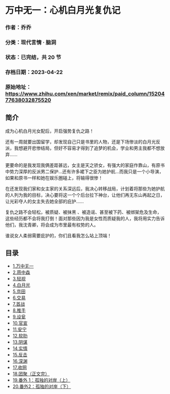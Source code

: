 # 万中无一：心机白月光复仇记

### 作者：乔乔

### 分类：现代言情 · 脑洞

### 状态：已完结，共 20 节

### 存档日期：2023-04-22

### 原始地址：https://www.zhihu.com/xen/market/remix/paid_column/1520477638032875520


## 简介
成为心机白月光女配后，开启强势复仇之路！


还有一周就要出国留学，却发现自己只是书里的人物，还是下场惨淡的白月光反派，我想避开悲惨结局，但好不容易才得到了追梦的机会，学业和男主我都不想放弃……


更要命的是我发现我俩差距甚远，女主是天之骄女，有强大的家庭作靠山，有原书中势力深厚的反派男二保护…还有许多裙下之臣为她护航…而我只是一个小导演，如果和原书一样和她在娱乐圈碰上，将输得很惨！


在还发现我们家和女主家的关系深远后，我决心转移战局，计划着将那些为她护航的人列为我的目标，决心要将这一个个后台拉下神台，让他们再无东山再起之日，让光彩夺人的女主失去她全部的庇护……


复仇之路不会轻松，被质疑、被抹黑 、被造谣、甚至被下药、被绑架危及生命，这些经历都不会将我打倒！面对那些因为我是女性而质疑我的人，我将用实力告诉他们，我沈青卿，将会成为市里最有权势的人。


谁说女人柔弱需要庇护的，你们且看我怎么站上顶端！




## 目录
- [1.万中无一](1.万中无一.md)<!-- 2022-06-16 03:16 -->
- [2.蒋中森](2.蒋中森.md)<!-- 2022-07-20 03:05 -->
- [3.轻视](3.轻视.md)<!-- 2022-07-20 03:05 -->
- [4.白月光](4.白月光.md)<!-- 2022-07-20 03:05 -->
- [5.京田](5.京田.md)<!-- 2022-07-20 03:05 -->
- [6.交易](6.交易.md)<!-- 2022-07-20 03:06 -->
- [7.首战](7.首战.md)<!-- 2022-07-20 10:06 -->
- [8.推手](8.推手.md)<!-- 2022-07-20 03:07 -->
- [9.设瓮](9.设瓮.md)<!-- 2022-07-20 03:07 -->
- [10.官宣](10.官宣.md)<!-- 2022-07-20 03:07 -->
- [11.安宁](11.安宁.md)<!-- 2022-07-20 03:07 -->
- [12.软肋](12.软肋.md)<!-- 2022-07-20 03:07 -->
- [13.阴谋](13.阴谋.md)<!-- 2022-07-20 03:08 -->
- [14.实情](14.实情.md)<!-- 2022-07-20 03:08 -->
- [15.反击](15.反击.md)<!-- 2022-07-20 03:08 -->
- [16.深渊](16.深渊.md)<!-- 2022-07-20 03:08 -->
- [17.收网](17.收网.md)<!-- 2022-07-20 03:09 -->
- [18.团聚（正文完）](18.团聚（正文完）.md)<!-- 2022-07-20 03:09 -->
- [19.番外 1：孤独的对岸（上）](19.番外%201：孤独的对岸（上）.md)<!-- 2022-08-03 05:05 -->
- [20.番外2：孤独的对岸（下）](20.番外2：孤独的对岸（下）.md)<!-- 2022-08-03 06:51 -->